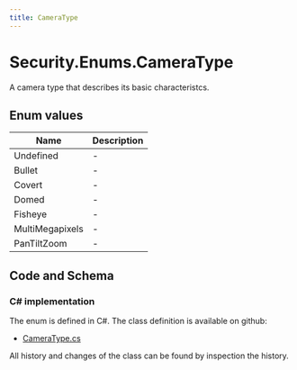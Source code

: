 ```yaml
---
title: CameraType
---
```


# Security.Enums.CameraType

A camera type that describes its basic characteristcs.

## Enum values

| Name            | Description                                                    |
|-----------------|----------------------------------------------------------------|
| Undefined |  -  |
| Bullet |  -  |
| Covert |  -  |
| Domed |  -  |
| Fisheye |  -  |
| MultiMegapixels |  -  |
| PanTiltZoom |  -  |


## Code and Schema

### C# implementation

The enum is defined in C#. The class definition is available on github:

- [CameraType.cs](https://github.com/BHoM/BHoM/blob/develop/Security_oM/Enums\CameraType.cs)

All history and changes of the class can be found by inspection the history.
